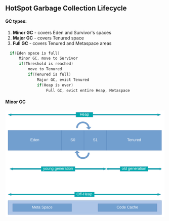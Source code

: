 ## HotSpot Garbage Collection Lifecycle

#### GC types:

1. **Minor GC** - covers Eden and Survivor's spaces
2. **Major GC** - covers Tenured space
3. **Full GC** - covers Tenured and Metaspace areas

```java
  if(Eden space is full)
      Minor GC, move to Survivor
      if(Threshold is reached)
          move to Tenured
          if(Tenured is full)
              Major GC, evict Tenured
              if(Heap is over)
                  Full GC, evict entire Heap, Metaspace
```

#### Minor GC

<img src="assets/jvm_memory_model.png">
